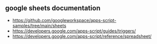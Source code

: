 ## google sheets documentation
- https://github.com/googleworkspace/apps-script-samples/tree/main/sheets
- https://developers.google.com/apps-script/guides/triggers/
- https://developers.google.com/apps-script/reference/spreadsheet/